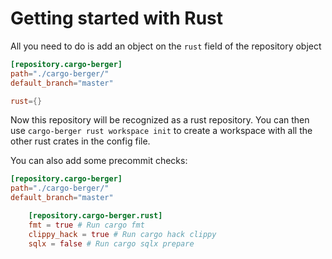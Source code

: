 # Getting started with Rust

All you need to do is add an object on the `rust` field of the repository object

```toml
[repository.cargo-berger]
path="./cargo-berger/"
default_branch="master"

rust={}
```

Now this repository will be recognized as a rust repository. You can then use `cargo-berger rust workspace init` to create a workspace with all the other rust crates in the config file.

You can also add some precommit checks:

```toml
[repository.cargo-berger]
path="./cargo-berger/"
default_branch="master"

    [repository.cargo-berger.rust]
    fmt = true # Run cargo fmt
    clippy_hack = true # Run cargo hack clippy
    sqlx = false # Run cargo sqlx prepare
```
